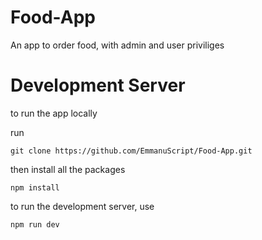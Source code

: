 # Food-App

An app to order food, with admin and user priviliges

# Development Server

to run the app locally

run

`git clone https://github.com/EmmanuScript/Food-App.git`

then install all the packages

```
npm install

```

to run the development server, use

`npm run dev`

